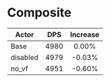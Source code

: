 # Composite
| Actor | DPS | Increase |
|---|:---:|:---:|
|Base|4980|0.00%|
|disabled|4979|-0.03%|
|no_vf|4951|-0.60%|
